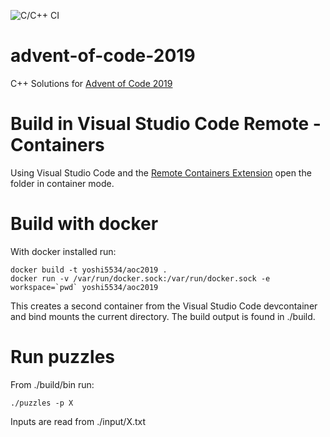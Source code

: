 ![C/C++ CI](https://github.com/yoshi5534/advent-of-code-2019/workflows/C/C++%20CI/badge.svg)

# advent-of-code-2019
C++ Solutions for [Advent of Code 2019](https://adventofcode.com/)

# Build in Visual Studio Code Remote - Containers

Using Visual Studio Code and the [Remote Containers Extension](https://code.visualstudio.com/docs/remote/containers) open the folder in container mode.

# Build with docker

With docker installed run:

    docker build -t yoshi5534/aoc2019 .
    docker run -v /var/run/docker.sock:/var/run/docker.sock -e workspace=`pwd` yoshi5534/aoc2019

This creates a second container from the Visual Studio Code devcontainer and bind mounts the current directory. The build output is found in ./build.

# Run puzzles

From ./build/bin run:

    ./puzzles -p X

Inputs are read from ./input/X.txt